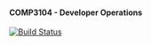 #### COMP3104 - Developer Operations

[![Build Status](https://app.travis-ci.com/jamest11/comp3104.svg?branch=main)](https://app.travis-ci.com/jamest11/comp3104)
